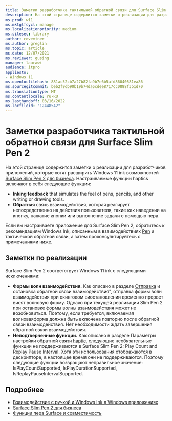 ```yaml
---
title: Заметки разработчика тактильной обратной связи для Surface Slim Pen 2
description: На этой странице содержится заметки о реализации для разработчиков приложений, которые хотят расширить Windows 11 ink возможностей Surface Slim Pen 2 для бизнеса.
ms.prod: w11
ms.mktglfcycl: manage
ms.localizationpriority: medium
ms.sitesec: library
author: coveminer
ms.author: greglin
ms.topic: article
ms.date: 12/07/2021
ms.reviewer: gusing
manager: laurawi
audience: itpro
appliesto:
- Windows 11
ms.openlocfilehash: 881ac52cb7a27b82fa9b7e6b5afd86040581ea86
ms.sourcegitcommit: beb2f9db90b19b74da6cdee8717cc0888f3b1d70
ms.translationtype: MT
ms.contentlocale: ru-RU
ms.lasthandoff: 03/16/2022
ms.locfileid: "12448542"
---
```

# <a name="surface-slim-pen-2-haptics-dev-notes"></a>Заметки разработчика тактильной обратной связи для Surface Slim Pen 2

На этой странице содержится заметки о реализации для разработчиков приложений, которые хотят расширить Windows 11 ink возможностей [Surface Slim Pen 2 для бизнеса](https://www.microsoft.com/d/surface-slim-pen-2-for-business/8mjc4rmvltj0?). Настраиваемые функции haptics включают в себя следующие функции:

- **Inking feedback** that simulates the feel of pens, pencils, and other writing or drawing tools.
- **Обратная** связь взаимодействия, которая реагирует непосредственно на действия пользователя, такие как наведении на кнопку, нажатие кнопки или выполнение задачи с помощью пера.

Если вы настраиваете приложение для Surface Slim Pen 2, обратитесь к рекомендациям Windows Ink, описанным в взаимодействиях [Pen](/windows/apps/design/input/pen-haptics) и тактической обратной связи, а затем проконсультируйтесь с примечаниями ниже.

## <a name="implementation-notes"></a>Заметки по реализации

Surface Slim Pen 2 соответствует Windows 11 ink с следующими исключениями:

- **Формы волн взаимодействия.** Как описано в разделе [Отправка](/windows/apps/design/input/pen-haptics#send-and-stop-interaction-feedback) и остановка обратной связи взаимодействия", отправка формы волн взаимодействия при окинговом виостановлении временно прервет висят волновую форму. Однако при текущей реализации Slim Pen 2 при остановке формы волны взаимодействия может не возобновиться. Поэтому, если требуется, включаемая волноваяформа должна быть включена повторно после обратной связи взаимодействия. Нет необходимости ждать завершения обратной связи взаимодействия.
- **Неподтверченные функции.** Как описано в разделе Параметры настройки обратной связи [haptic](/windows/apps/design/input/pen-haptics#haptic-feedback-customizations), следующие необязательные функции не поддерживаются в Surface Slim Pen 2: Play Count and Replay Pause Interval. Хотя эти использования отображаются в дескрипторе, в настоящее время они не поддерживаются. Поэтому следующие функции возвращают неправильное значение: IsPlayCountSupported, IsPlayDurationSupported, IsReplayPauseIntervalSupported.

## <a name="learn-more"></a>Подробнее

- [Взаимодействие с ручкой и Windows Ink в Windows приложениях](/windows/apps/design/input/pen-and-stylus-interactions)
- [Surface Slim Pen 2 для бизнеса](https://www.microsoft.com/d/surface-slim-pen-2-for-business/8mjc4rmvltj0?)
- [Функции пера Surface и совместимость](https://support.microsoft.com/surface/identify-your-surface-pen-and-features-c82a0208-2e35-b347-dae0-d7f4922edc77)

